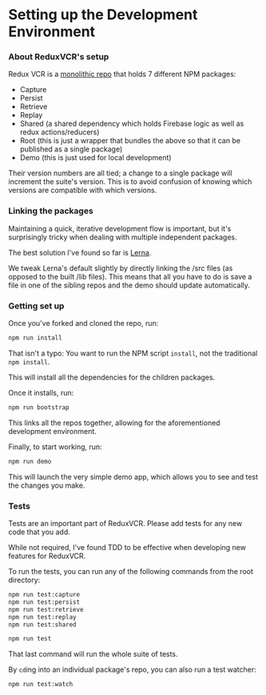 # Setting up the Development Environment

### About ReduxVCR's setup
Redux VCR is a [monolithic repo](https://github.com/babel/babel/blob/master/doc/design/monorepo.md) that holds 7 different NPM packages:
* Capture
* Persist
* Retrieve
* Replay
* Shared (a shared dependency which holds Firebase logic as well as redux actions/reducers)
* Root (this is just a wrapper that bundles the above so that it can be published as a single package)
* Demo (this is just used for local development)

Their version numbers are all tied; a change to a single package will increment the suite's version. This is to avoid confusion of knowing which versions are compatible with which versions.


### Linking the packages
Maintaining a quick, iterative development flow is important, but it's surprisingly tricky when dealing with multiple independent packages.

The best solution I've found so far is [Lerna](https://lernajs.io/).

We tweak Lerna's default slightly by directly linking the /src files (as opposed to the built /lib files). This means that all you have to do is save a file in one of the sibling repos and the demo should update automatically.

### Getting set up

Once you've forked and cloned the repo, run:

```bash
npm run install
```

That isn't a typo: You want to run the NPM script `install`, not the  traditional `npm install`.

This will install all the dependencies for the children packages.

Once it installs, run:

```bash
npm run bootstrap
```

This links all the repos together, allowing for the aforementioned development environment.

Finally, to start working, run:

```bash
npm run demo
```

This will launch the very simple demo app, which allows you to see and test the changes you make.


### Tests

Tests are an important part of ReduxVCR. Please add tests for any new code that you add.

While not required, I've found TDD to be effective when developing new features for ReduxVCR.

To run the tests, you can run any of the following commands from the root directory:

```bash
npm run test:capture
npm run test:persist
npm run test:retrieve
npm run test:replay
npm run test:shared

npm run test
```

That last command will run the whole suite of tests.

By `cd`ing into an individual package's repo, you can also run a test watcher:

```bash
npm run test:watch
```
